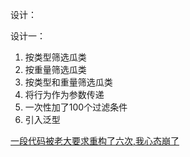 设计：

设计一：
1. 按类型筛选瓜类
2. 按重量筛选瓜类
3. 按类型和重量筛选瓜类
4. 将行为作为参数传递
5. 一次性加了100个过滤条件
6. 引入泛型

[一段代码被老大要求重构了六次,我心态崩了](https://mp.weixin.qq.com/s/xenmzc30MHIW3_pqpBlg9A)